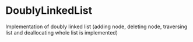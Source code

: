 # DoublyLinkedList
Implementation of doubly linked list (adding node, deleting node, traversing list and deallocating whole list is implemented)
